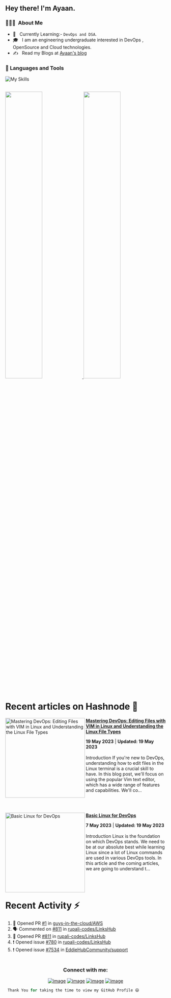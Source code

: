 <h2> Hey there! I'm Ayaan.</h2>

<h3> 👨🏻‍💻 &nbsp;About Me </h3>

- 🤔 &nbsp; Currently Learning:- ``DevOps and DSA``.
- 🎓 &nbsp; I am an engineering undergraduate interested in DevOps , OpenSource and Cloud technologies.
- ✍️ &nbsp; Read my Blogs at <a href="https://hashnode.com/@Ayaan49">Ayaan's blog</a>

### 🧰 Languages and Tools

![My Skills](https://skillicons.dev/icons?i=html,css,java,vscode,linux,git,github,idea,bash,aws,wordpress,vim,md)
                     
<br />

<a href="https://github.com/Ayaan49">
  <img width="48%" src="https://github-readme-stats.vercel.app/api?username=Ayaan49&show_icons=true&theme=tokyonight" />
  <img width="48%" src="https://github-readme-streak-stats.herokuapp.com/?user=Ayaan49&theme=tokyonight" />
</a>
<br/>

# Recent articles on Hashnode 🚀

<!-- HASHNODE_BLOG:START -->
<p align="left">
<a href="https://ayaan49.hashnode.dev//mastering-devops-editing-files-with-vim-in-linux-and-understanding-the-linux-file-types" title="Mastering DevOps: Editing Files with VIM in Linux and Understanding the Linux File Types"><img src="https://cdn.hashnode.com/res/hashnode/image/upload/v1684523320744/27d3e916-4338-4849-b178-4434b998d84e.png" alt="Mastering DevOps: Editing Files with VIM in Linux and Understanding the Linux File Types" width="250px" align="left" /></a>
<a href="https://ayaan49.hashnode.dev//mastering-devops-editing-files-with-vim-in-linux-and-understanding-the-linux-file-types" title="Mastering DevOps: Editing Files with VIM in Linux and Understanding the Linux File Types"><strong>Mastering DevOps: Editing Files with VIM in Linux and Understanding the Linux File Types</strong></a>
<div><strong>19 May 2023</strong> | <strong>Updated: 19 May 2023</strong></div>
<br/> Introduction
If you're new to DevOps, understanding how to edit files in the Linux terminal is a crucial skill to have. In this blog post, we'll focus on using the popular Vim text editor, which has a wide range of features and capabilities. We'll co... </p> <br/> <br/>
<p align="left">
<a href="https://ayaan49.hashnode.dev//basic-linux-for-devops" title="Basic Linux for DevOps"><img src="https://cdn.hashnode.com/res/hashnode/image/upload/v1684508998538/a253c026-aa29-4732-b83f-66be13088e1a.jpeg" alt="Basic Linux for DevOps" width="250px" align="left" /></a>
<a href="https://ayaan49.hashnode.dev//basic-linux-for-devops" title="Basic Linux for DevOps"><strong>Basic Linux for DevOps</strong></a>
<div><strong>7 May 2023</strong> | <strong>Updated: 19 May 2023</strong></div>
<br/> Introduction
Linux is the foundation on which DevOps stands. We need to be at our absolute best while learning Linux since a lot of Linux commands are used in various DevOps tools. In this article and the coming articles, we are going to understand t... </p> <br/> <br/>
<!-- HASHNODE_BLOG:END -->
 
# Recent Activity :zap:
<!--START_SECTION:activity-->
1. 💪 Opened PR [#1](https://github.com/guys-in-the-cloud/AWS/pull/1) in [guys-in-the-cloud/AWS](https://github.com/guys-in-the-cloud/AWS)
2. 🗣 Commented on [#811](https://github.com/rupali-codes/LinksHub/pull/811#issuecomment-1566625641) in [rupali-codes/LinksHub](https://github.com/rupali-codes/LinksHub)
3. 💪 Opened PR [#811](https://github.com/rupali-codes/LinksHub/pull/811) in [rupali-codes/LinksHub](https://github.com/rupali-codes/LinksHub)
4. ❗ Opened issue [#780](https://github.com/rupali-codes/LinksHub/issues/780) in [rupali-codes/LinksHub](https://github.com/rupali-codes/LinksHub)
5. ❗ Opened issue [#7534](https://github.com/EddieHubCommunity/support/issues/7534) in [EddieHubCommunity/support](https://github.com/EddieHubCommunity/support)
<!--END_SECTION:activity-->

# <h3 align="center">Connect with me:</h3>
<div align="center">

[![image](https://img.shields.io/badge/LinkedIn-0077B5?style=for-the-badge&logo=linkedin&logoColor=white)](https://www.linkedin.com/in/ayaan49/)
[![image](https://img.shields.io/badge/Instagram-E4405F?style=for-the-badge&logo=instagram&logoColor=white)](https://www.instagram.com/_ayaan49/)
[![image](https://img.shields.io/badge/Twitter-1DA1F2?style=for-the-badge&logo=twitter&logoColor=white)](https://twitter.com/twtayaan)
[![image](https://img.shields.io/badge/Gmail-D14836?style=for-the-badge&logo=gmail&logoColor=white)](mailto:ayaanbordoloi25@gmail.com)
  
</div>




```Python
 Thank You for taking the time to view my GitHub Profile 😄
 ```
